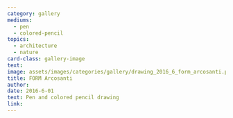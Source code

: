 ```yaml
---
category: gallery
mediums:
  - pen
  - colored-pencil
topics:
  - architecture
  - nature
card-class: gallery-image
text:
image: assets/images/categories/gallery/drawing_2016_6_form_arcosanti.png
title: FORM Arcosanti
author:
date: 2016-6-01
text: Pen and colored pencil drawing
link:
---
```

